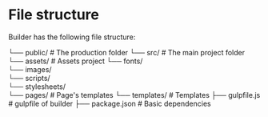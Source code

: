 # File structure

Builder has the following file structure:

└── public/                 # The production folder
└── src/                 	# The main project folder
	└── assets/            	# Assets project
		└── fonts/          
		└── images/          
		└── scripts/   
		└── stylesheets/   
	└── pages/            	# Page's templates
	└── templates/          # Templates
├── gulpfile.js             # gulpfile of builder
├── package.json            # Basic dependencies